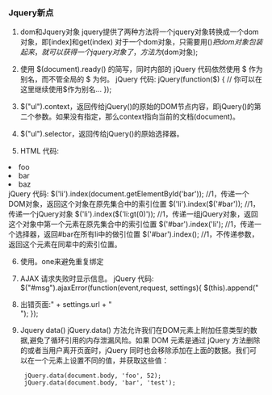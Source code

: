 ### Jquery新点
1. dom和Jquery对象
jquery提供了两种方法将一个jquery对象转换成一个dom对象，即[index]和get(index)
对于一个dom对象，只需要用$()把dom对象包装起来，就可以获得一个jquery对象了，方法为$(dom对象);

2. 使用 $(document).ready() 的简写，同时内部的 jQuery 代码依然使用 $ 作为别名，而不管全局的 $ 为何。
jQuery 代码:
jQuery(function($) {
  // 你可以在这里继续使用$作为别名...
});


3. $("ul").context，返回传给jQuery()的原始的DOM节点内容，即jQuery()的第二个参数。如果没有指定，那么context指向当前的文档(document)。
4.  $("ul").selector，返回传给jQuery()的原始选择器。


5. HTML 代码:
> <ul>
  <li id="foo">foo</li>
  <li id="bar">bar</li>
  <li id="baz">baz</li>
</ul>
jQuery 代码:
$('li').index(document.getElementById('bar')); //1，传递一个DOM对象，返回这个对象在原先集合中的索引位置
$('li').index($('#bar')); //1，传递一个jQuery对象
$('li').index($('li:gt(0)')); //1，传递一组jQuery对象，返回这个对象中第一个元素在原先集合中的索引位置
$('#bar').index('li'); //1，传递一个选择器，返回#bar在所有li中的做引位置
$('#bar').index(); //1，不传递参数，返回这个元素在同辈中的索引位置。  


6. 使用。one来避免重复绑定

7. AJAX 请求失败时显示信息。
jQuery 代码:
$("#msg").ajaxError(function(event,request, settings){
     $(this).append("<li>出错页面:" + settings.url + "</li>");
});


8. Jquery data()
jQuery.data() 方法允许我们在DOM元素上附加任意类型的数据,避免了循环引用的内存泄漏风险。如果 DOM 元素是通过 jQuery 方法删除的或者当用户离开页面时，jQuery 同时也会移除添加在上面的数据。我们可以在一个元素上设置不同的值，并获取这些值：


		jQuery.data(document.body, 'foo', 52);
		jQuery.data(document.body, 'bar', 'test');